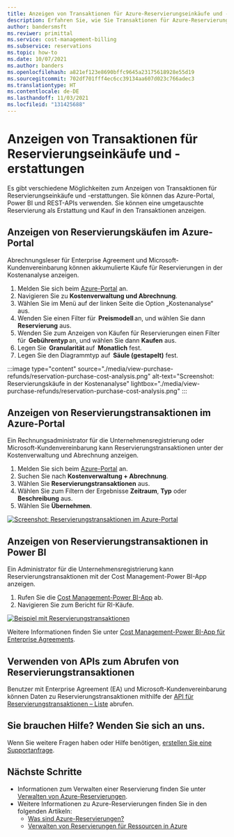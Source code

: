 ```yaml
---
title: Anzeigen von Transaktionen für Azure-Reservierungseinkäufe und -erstattungen
description: Erfahren Sie, wie Sie Transaktionen für Azure-Reservierungseinkäufe und -erstattungen anzeigen können.
author: bandersmsft
ms.reviwer: primittal
ms.service: cost-management-billing
ms.subservice: reservations
ms.topic: how-to
ms.date: 10/07/2021
ms.author: banders
ms.openlocfilehash: a821ef123e8690bffc9645a23175618928e55d19
ms.sourcegitcommit: 702df701fff4ec6cc39134aa607d023c766adec3
ms.translationtype: HT
ms.contentlocale: de-DE
ms.lasthandoff: 11/03/2021
ms.locfileid: "131425688"
---
```

# <a name="view-reservation-purchase-and-refund-transactions"></a>Anzeigen von Transaktionen für Reservierungseinkäufe und -erstattungen

Es gibt verschiedene Möglichkeiten zum Anzeigen von Transaktionen für Reservierungseinkäufe und -erstattungen. Sie können das Azure-Portal, Power BI und REST-APIs verwenden. Sie können eine umgetauschte Reservierung als Erstattung und Kauf in den Transaktionen anzeigen.

## <a name="view-reservation-purchases-in-the-azure-portal"></a>Anzeigen von Reservierungskäufen im Azure-Portal

Abrechnungsleser für Enterprise Agreement und Microsoft-Kundenvereinbarung können akkumulierte Käufe für Reservierungen in der Kostenanalyse anzeigen.

1. Melden Sie sich beim [Azure-Portal](https://portal.azure.com) an.
1. Navigieren Sie zu **Kostenverwaltung und Abrechnung**.
1. Wählen Sie im Menü auf der linken Seite die Option „Kostenanalyse“ aus.
1. Wenden Sie einen Filter für  **Preismodell** an, und wählen Sie dann **Reservierung** aus.
1. Wenden Sie zum Anzeigen von Käufen für Reservierungen einen Filter für  **Gebührentyp** an, und wählen Sie dann **Kaufen** aus.
1. Legen Sie  **Granularität** auf  **Monatlich** fest.
1. Legen Sie den Diagrammtyp auf  **Säule (gestapelt)** fest.

:::image type="content" source="./media/view-purchase-refunds/reservation-purchase-cost-analysis.png" alt-text="Screenshot: Reservierungskäufe in der Kostenanalyse" lightbox="./media/view-purchase-refunds/reservation-purchase-cost-analysis.png" :::

## <a name="view-reservation-transactions-in-the-azure-portal"></a>Anzeigen von Reservierungstransaktionen im Azure-Portal

Ein Rechnungsadministrator für die Unternehmensregistrierung oder Microsoft-Kundenvereinbarung kann Reservierungstransaktionen unter der Kostenverwaltung und Abrechnung anzeigen.

1. Melden Sie sich beim [Azure-Portal](https://portal.azure.com) an.
1. Suchen Sie nach **Kostenverwaltung + Abrechnung**.
1. Wählen Sie **Reservierungstransaktionen** aus.
1. Wählen Sie zum Filtern der Ergebnisse **Zeitraum**, **Typ** oder **Beschreibung** aus.
1. Wählen Sie **Übernehmen**.

[![Screenshot: Reservierungstransaktionen im Azure-Portal](./media/view-purchase-refunds/azure-portal-reservation-transactions.png)](./media/view-purchase-refunds/azure-portal-reservation-transactions.png#lightbox)

## <a name="view-reservation-transactions-in-power-bi"></a>Anzeigen von Reservierungstransaktionen in Power BI

Ein Administrator für die Unternehmensregistrierung kann Reservierungstransaktionen mit der Cost Management-Power BI-App anzeigen.

1. Rufen Sie die [Cost Management-Power BI-App](https://appsource.microsoft.com/product/power-bi/costmanagement.azurecostmanagementapp) ab.
1. Navigieren Sie zum Bericht für RI-Käufe.

[![Beispiel mit Reservierungstransaktionen](./media/view-purchase-refunds/power-bi-reservation-transactions.png)](./media/view-purchase-refunds/power-bi-reservation-transactions.png#lightbox)

Weitere Informationen finden Sie unter [Cost Management-Power BI-App für Enterprise Agreements](../costs/analyze-cost-data-azure-cost-management-power-bi-template-app.md).

## <a name="use-apis-to-get-reservation-transactions"></a>Verwenden von APIs zum Abrufen von Reservierungstransaktionen

Benutzer mit Enterprise Agreement (EA) und Microsoft-Kundenvereinbarung können Daten zu Reservierungstransaktionen mithilfe der [API für Reservierungstransaktionen – Liste](/rest/api/consumption/reservationtransactions/list) abrufen.

## <a name="need-help-contact-us"></a>Sie brauchen Hilfe? Wenden Sie sich an uns.

Wenn Sie weitere Fragen haben oder Hilfe benötigen, [erstellen Sie eine Supportanfrage](https://portal.azure.com/#blade/Microsoft_Azure_Support/HelpAndSupportBlade/newsupportrequest).

## <a name="next-steps"></a>Nächste Schritte

- Informationen zum Verwalten einer Reservierung finden Sie unter [Verwalten von Azure-Reservierungen](manage-reserved-vm-instance.md).
- Weitere Informationen zu Azure-Reservierungen finden Sie in den folgenden Artikeln:
  - [Was sind Azure-Reservierungen?](save-compute-costs-reservations.md)
  - [Verwalten von Reservierungen für Ressourcen in Azure](manage-reserved-vm-instance.md)
